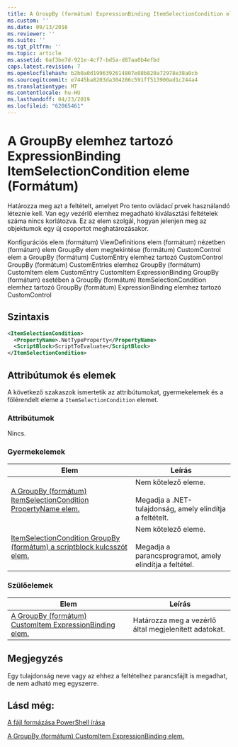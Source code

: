 ```yaml
---
title: A GroupBy (formátum) ExpressionBinding ItemSelectionCondition eleme |} A Microsoft Docs
ms.custom: ''
ms.date: 09/13/2016
ms.reviewer: ''
ms.suite: ''
ms.tgt_pltfrm: ''
ms.topic: article
ms.assetid: 6af3be7d-921e-4cf7-bd5a-d87aa0b4efbd
caps.latest.revision: 7
ms.openlocfilehash: b2b0a0d1996392614807e08b820a72978e38a0cb
ms.sourcegitcommit: e7445ba8203da304286c591ff513900ad1c244a4
ms.translationtype: MT
ms.contentlocale: hu-HU
ms.lasthandoff: 04/23/2019
ms.locfileid: "62065461"
---
```

# <a name="itemselectioncondition-element-for-expressionbinding-for-groupby-format"></a>A GroupBy elemhez tartozó ExpressionBinding ItemSelectionCondition eleme (Formátum)

Határozza meg azt a feltételt, amelyet Pro tento ovládací prvek használandó léteznie kell. Van egy vezérlő elemhez megadható kiválasztási feltételek száma nincs korlátozva. Ez az elem szolgál, hogyan jelenjen meg az objektumok egy új csoportot meghatározásakor.

Konfigurációs elem (formátum) ViewDefinitions elem (formátum) nézetben (formátum) elem GroupBy elem megtekintése (formátum) CustomControl elem a GroupBy (formátum) CustomEntry elemhez tartozó CustomControl GroupBy (formátum) CustomEntries elemhez GroupBy (formátum) CustomItem elem CustomEntry CustomItem ExpressionBinding GroupBy (formátum) esetében a GroupBy (formátum) ItemSelectionCondition elemhez tartozó GroupBy (formátum) ExpressionBinding elemhez tartozó CustomControl

## <a name="syntax"></a>Szintaxis

```xml
<ItemSelectionCondition>
  <PropertyName>.NetTypeProperty</PropertyName>
  <ScriptBlock>ScriptToEvaluate</ScriptBlock>
</ItemSelectionCondition>
```

## <a name="attributes-and-elements"></a>Attribútumok és elemek

A következő szakaszok ismertetik az attribútumokat, gyermekelemek és a fölérendelt eleme a `ItemSelectionCondition` elemet.

### <a name="attributes"></a>Attribútumok

Nincs.

### <a name="child-elements"></a>Gyermekelemek

|Elem|Leírás|
|-------------|-----------------|
|[A GroupBy (formátum) ItemSelectionCondition PropertyName elem.](./propertyname-element-for-itemselectioncondition-for-groupby-format.md)|Nem kötelező eleme.<br /><br /> Megadja a .NET-tulajdonság, amely elindítja a feltételt.|
|[ItemSelectionCondition GroupBy (formátum) a scriptblock kulcsszót elem.](./scriptblock-element-for-itemselectioncondition-for-groupby-format.md)|Nem kötelező eleme.<br /><br /> Megadja a parancsprogramot, amely elindítja a feltétel.|

### <a name="parent-elements"></a>Szülőelemek

|Elem|Leírás|
|-------------|-----------------|
|[A GroupBy (formátum) CustomItem ExpressionBinding elem.](./expressionbinding-element-for-customitem-for-groupby-format.md)|Határozza meg a vezérlő által megjelenített adatokat.|

## <a name="remarks"></a>Megjegyzés

Egy tulajdonság neve vagy az ehhez a feltételhez parancsfájlt is megadhat, de nem adható meg egyszerre.

## <a name="see-also"></a>Lásd még:

[A fájl formázása PowerShell írása](./writing-a-powershell-formatting-file.md)

[A GroupBy (formátum) CustomItem ExpressionBinding elem.](./expressionbinding-element-for-customitem-for-groupby-format.md)
